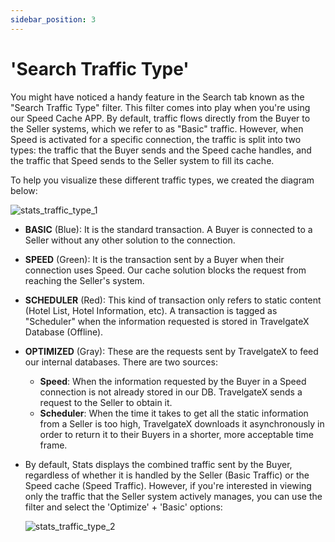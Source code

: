 ```yaml
---
sidebar_position: 3
---
```


# 'Search Traffic Type'

You might have noticed a handy feature in the Search tab known as the "Search Traffic Type" filter. This filter comes into play when you're using our Speed Cache APP. By default, traffic flows directly from the Buyer to the Seller systems, which we refer to as "Basic" traffic. However, when Speed is activated for a specific connection, the traffic is split into two types: the traffic that the Buyer sends and the Speed cache handles, and the traffic that Speed sends to the Seller system to fill its cache.

To help you visualize these different traffic types, we created the diagram below:

![stats_traffic_type_1](https://storage.travelgate.com/kbase/stats_traffic_type_1.jpg)

- **BASIC** (Blue): It is the standard transaction. A Buyer is connected to a Seller without any other solution to the connection.
- **SPEED** (Green): It is the transaction sent by a Buyer when their connection uses Speed. Our cache solution blocks the request from reaching the Seller's system. 
- **SCHEDULER** (Red): This kind of transaction only refers to static content (Hotel List, Hotel Information, etc). A transaction is tagged as "Scheduler" when the information requested is stored in TravelgateX Database (Offline).
- **OPTIMIZED** (Gray): These are the requests sent by TravelgateX to feed our internal databases. There are two sources:
	- **Speed**: When the information requested by the Buyer in a Speed connection is not already stored in our DB. TravelgateX sends a request to the Seller to obtain it.
	- **Scheduler**: When the time it takes to get all the static information from a Seller is too high, TravelgateX downloads it asynchronously in order to return it to their Buyers in a shorter, more acceptable time frame.

- By default, Stats displays the combined traffic sent by the Buyer, regardless of whether it is handled by the Seller (Basic Traffic) or the Speed cache (Speed Traffic). However, if you're interested in viewing only the traffic that the Seller system actively manages, you can use the filter and select the 'Optimize' + 'Basic' options:

	![stats_traffic_type_2](https://storage.travelgate.com/kbase/stats_traffic_type_2.jpg)

